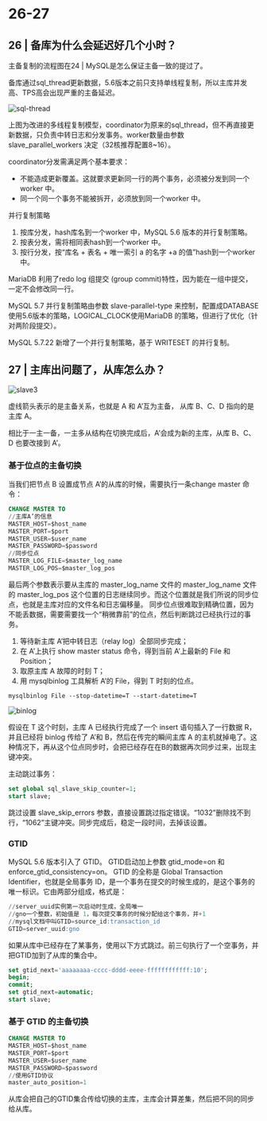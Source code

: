 # 26-27

## 26 | 备库为什么会延迟好几个小时？

主备复制的流程图在24 | MySQL是怎么保证主备一致的提过了。

备库通过sql_thread更新数据，5.6版本之前只支持单线程复制，所以主库并发高、TPS高会出现严重的主备延迟。

![sql-thread](assets/sql-thread1.png)

上图为改进的多线程复制模型，coordinator为原来的sql_thread，但不再直接更新数据，只负责中转日志和分发事务。worker数量由参数 slave_parallel_workers 决定（32核推荐配置8~16）。

coordinator分发需满足两个基本要求：

- 不能造成更新覆盖。这就要求更新同一行的两个事务，必须被分发到同一个 worker 中。
- 同一个同一个事务不能被拆开，必须放到同一个worker 中。

并行复制策略

1. 按库分发，hash库名到一个worker 中，MySQL 5.6 版本的并行复制策略。
2. 按表分发，需将相同表hash到一个worker 中。
3. 按行分发，按“库名 + 表名 + 唯一索引 a 的名字 +a 的值”hash到一个worker 中。

MariaDB 利用了redo log 组提交 (group commit)特性，因为能在一组中提交，一定不会修改同一行。

MySQL 5.7 并行复制策略由参数 slave-parallel-type 来控制，配置成DATABASE使用5.6版本的策略，LOGICAL_CLOCK使用MariaDB 的策略，但进行了优化（针对两阶段提交）。

MySQL 5.7.22 新增了一个并行复制策略，基于 WRITESET 的并行复制。

## 27 | 主库出问题了，从库怎么办？

![slave3](assets/slave3.png)

虚线箭头表示的是主备关系，也就是 A 和 A’互为主备， 从库 B、C、D 指向的是主库 A。

相比于一主一备，一主多从结构在切换完成后，A’会成为新的主库，从库 B、C、D 也要改接到 A’。

### 基于位点的主备切换

当我们把节点 B 设置成节点 A’的从库的时候，需要执行一条change master 命令：

```sql
CHANGE MASTER TO 
//主库A’的信息
MASTER_HOST=$host_name 
MASTER_PORT=$port 
MASTER_USER=$user_name 
MASTER_PASSWORD=$password 
//同步位点
MASTER_LOG_FILE=$master_log_name 
MASTER_LOG_POS=$master_log_pos  
```

最后两个参数表示要从主库的 master_log_name 文件的 master_log_name 文件的 master_log_pos 这个位置的日志继续同步。而这个位置就是我们所说的同步位点，也就是主库对应的文件名和日志偏移量。
同步位点很难取到精确位置，因为不能丢数据，需要需要找一个“稍微靠前”的位点，然后判断跳过已经执行过的事务。

1. 等待新主库 A’把中转日志（relay log）全部同步完成；
2. 在 A’上执行 show master status 命令，得到当前 A’上最新的 File 和 Position；
3. 取原主库 A 故障的时刻 T；
4. 用 mysqlbinlog 工具解析 A’的 File，得到 T 时刻的位点。

`mysqlbinlog File --stop-datetime=T --start-datetime=T`

![binlog](assets/binlog_position.png)

假设在 T 这个时刻，主库 A 已经执行完成了一个 insert 语句插入了一行数据 R，并且已经将 binlog 传给了 A’和 B，然后在传完的瞬间主库 A 的主机就掉电了。这种情况下，再从这个位点同步时，会把已经存在在B的数据再次同步过来，出现主键冲突。

主动跳过事务：

```sql
set global sql_slave_skip_counter=1;
start slave;
```

跳过设置 slave_skip_errors 参数，直接设置跳过指定错误。“1032”删除找不到行，“1062”主键冲突。同步完成后，稳定一段时间，去掉该设置。

### GTID

MySQL 5.6 版本引入了 GTID。
GTID启动加上参数 gtid_mode=on 和 enforce_gtid_consistency=on。
GTID 的全称是 Global Transaction Identifier，也就是全局事务 ID，是一个事务在提交的时候生成的，是这个事务的唯一标识。它由两部分组成，格式是：

```sql
//server_uuid实例第一次启动时生成，全局唯一
//gno一个整数，初始值是 1，每次提交事务的时候分配给这个事务，并+1
//mysql文档中叫GTID=source_id:transaction_id
GTID=server_uuid:gno
```

如果从库中已经存在了某事务，使用以下方式跳过。前三句执行了一个空事务，并把GTID加到了从库的集合中。

```sql
set gtid_next='aaaaaaaa-cccc-dddd-eeee-ffffffffffff:10';
begin;
commit;
set gtid_next=automatic;
start slave;
```

### 基于 GTID 的主备切换

```sql
CHANGE MASTER TO 
MASTER_HOST=$host_name 
MASTER_PORT=$port 
MASTER_USER=$user_name 
MASTER_PASSWORD=$password 
//使用GTID协议
master_auto_position=1 
```

从库会把自己的GTID集合传给切换的主库，主库会计算差集，然后把不同的同步给从库。

